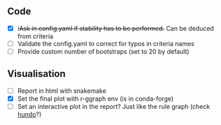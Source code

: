 ## Code

- [x] i~~Ask in config.yaml if stability has to be performed.~~ Can be deduced from criteria
- [ ] Validate the config.yaml to correct for typos in criteria names
- [ ] Provide custom number of bootstraps (set to 20 by default)

## Visualisation

- [ ] Report in html with snakemake
- [x] Set the final plot with r-ggraph env (is in conda-forge)
- [ ] Set an interactive plot in the report? Just like the rule graph (check [hundo](https://github.com/pnnl/hundo)?)
